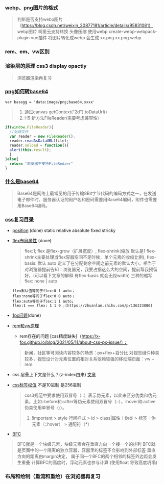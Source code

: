 ### webp、png图片的格式
  > 判断是否支持webp图片 （https://blog.csdn.net/weixin_30877181/article/details/95831081）
  > webp图片 啊里云支持转换
  > 头像压缩 使用webp
  > create-webp-webpack-plugin vue插件 将图片转化成webp
  > 会生成 xx.png   xx.png.webp  


### rem、em、vw区别  

### 渲染层的原理 css3 display opactiy
> 浏览器渲染再复习

### [png如何转base64](https://www.cnblogs.com/chillaxyw/p/5783341.html)
```
var basegg = 'data:image/png;base64,xxxx'
```
> 1. 通过canvas getContext("2d").toDataUrl()
> 2. H5 新方法FileReader(需要考虑兼容性)
  ```js
  if(window.FileReader){
    //处理文件
    var reader = new FileReader();
    reader.readAsDataURL(file);
    reader.onload = function(){
    alert(this.result);
    }
  }else{
    return "浏览器不支持FileRedaer"
  }
  ```
### [什么是base64](https://zhidao.baidu.com/question/1180903251037071899.html)
> Base64是网络上最常见的用于传输8Bit字节代码的编码方式之一，在发送电子邮件时，服务器认证的用户名和密码需要用Base64编码，附件也需要用Base64编码。

### [css复习目录](https://juejin.cn/post/6844904116339261447#heading-12)

 * [position](https://developer.mozilla.org/zh-CN/docs/Web/CSS/position) (done) static relative absolute fixed stricky
 * [flex布局属性](https://www.zhangxinxu.com/wordpress/2018/10/display-flex-css3-css/) (done)
    > flex:1; 
    > flex 是flex-grow（扩展宽度）,
    > flex-shrink(缩放 默认是1 flex-shrink主要处理当flex容器空间不足时候，单个元素的收缩比例),
    > flex-basis: 默认 auto 定义了在分配剩余空间之前元素的默认大小。相当于对浏览器提前告知：浏览器兄，我要占据这么大的空间，提前帮我预留好。(可以看下文章的解释 有flex-basis 就会无视width)
    > 三种的缩写  flex: none | auto
    ```
    flex默认值等同于flex:0 1 auto；
    flex:none等同于flex:0 0 auto；
    flex:auto等同于flex:1 1 auto;
    flex:1 === flex: 1 1 0 ;(https://zhuanlan.zhihu.com/p/136223806)
    ```
  * [1px问题](https://mp.weixin.qq.com/s/IrV0-v3v5Cl969yFCI58Rg)(done)
  * [rem和vw原理](https://mp.weixin.qq.com/s/8m6WqwhjKJebZVB2wpbbbg)
    * rem存在的问题 [css精度缺失]（https://x-fox.github.io/blog/2021/05/11/about-css-px-issue/）；

    > 新闻，社区等可阅读内容较多的场景：px+flex+百分比
    > 对视觉组件种类较多，视觉设计对元素位置的相对关系依赖较强的移动端页面：vw + rem
  * css 层叠上下文是什么？(z-index由来) [文章](https://juejin.cn/post/6844903667175260174)
  * [css标签权值](https://blog.csdn.net/qq_36130706/article/details/81415469) 不是10进制 是256进制
    > css3规范中要求使用双冒号（::）表示伪元素，以此来区分伪类和伪元素，比如::before和::after等伪元素使用双冒号（::），:hover和:active伪类使用单冒号（:）。
    > 1. !important > style 行间样式 > id > class|属性｜伪类 > 标签｜伪元素（::hover） > 通配符（*）

  * [BFC](https://juejin.cn/post/6950082193632788493)

  > BFC就是一个块级元素，块级元素会在垂直方向一个接一个的排列
  > BFC就是页面中的一个隔离的独立容器，容器里的标签不会影响到外部标签
  > 垂直方向的距离由margin决定， 属于同一个BFC的两个相邻的标签外边距会发生重叠
  > 计算BFC的高度时，浮动元素也参与计算 (使用float 导致高度坍塌)

### 布局和绘制（重流和重绘）在浏览器再复习